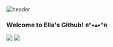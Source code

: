 ![header](https://capsule-render.vercel.app/api?&color=Black&type=Cylinder&text=Welcome🐾&fontColor=ffffff)

### Welcome to Ella's Github! ฅ^•ﻌ•^ฅ

<a href="https://www.linkedin.com/in/hyunseo-kim-442862237/" target="_blank"><img src="https://img.shields.io/badge/tistory-000000?style=flat-square&logo=appveyor&logoColor=white"/></a>
<a href="https://hy0s2rla.tistory.com/" target="_blank"><img src="https://img.shields.io/badge/linkedin-0A66C2?style=flat-square&logo=appveyor&logoColor=white"/></a>

<!--
**hyunseokim1/hyunseokim1** is a ✨ _special_ ✨ repository because its `README.md` (this file) appears on your GitHub profile.
